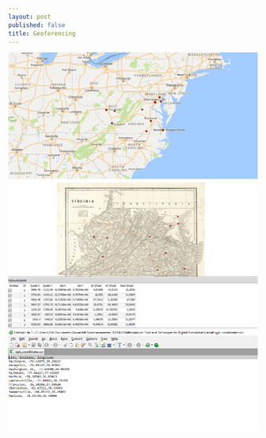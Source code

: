 ```yaml
---
layout: post
published: false
title: Geoferencing
---
```

![qgis_american_civil_war.PNG](/img/qgis_american_civil_war.PNG)
![qgis_american_civil_war2.PNG](/img/qgis_american_civil_war2.PNG)
![qgis_coordinates.PNG](/img/qgis_coordinates.PNG)
